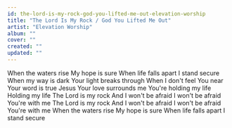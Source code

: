 ```yaml
---
id: the-lord-is-my-rock-god-you-lifted-me-out-elevation-worship
title: "The Lord Is My Rock / God You Lifted Me Out"
artist: "Elevation Worship"
album: ""
cover: ""
created: ""
updated: ""
---
```


When the waters rise
My hope is sure
When life falls apart
I stand secure
When my way is dark
Your light breaks through
When I don't feel You near
Your word is true
Jesus Your love surrounds me
You're holding my life
Holding my life
The Lord is my rock
And I won't be afraid
I won't be afraid
You're with me
The Lord is my rock
And I won't be afraid
I won't be afraid
You're with me
When the waters rise
My hope is sure
When life falls apart
I stand secure